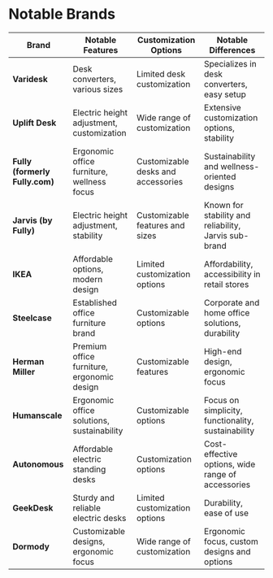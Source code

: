 # Notable Brands

| **Brand**           | **Notable Features**                                  | **Customization Options**          | **Notable Differences**                                |
|---------------------|------------------------------------------------------|----------------------------------|-------------------------------------------------------|
| **Varidesk**        | Desk converters, various sizes                       | Limited desk customization       | Specializes in desk converters, easy setup             |
| **Uplift Desk**     | Electric height adjustment, customization             | Wide range of customization      | Extensive customization options, stability             |
| **Fully (formerly Fully.com)** | Ergonomic office furniture, wellness focus | Customizable desks and accessories | Sustainability and wellness-oriented designs          |
| **Jarvis (by Fully)** | Electric height adjustment, stability                 | Customizable features and sizes  | Known for stability and reliability, Jarvis sub-brand |
| **IKEA**            | Affordable options, modern design                    | Limited customization options    | Affordability, accessibility in retail stores          |
| **Steelcase**       | Established office furniture brand                    | Customizable options              | Corporate and home office solutions, durability       |
| **Herman Miller**   | Premium office furniture, ergonomic design            | Customizable features            | High-end design, ergonomic focus                        |
| **Humanscale**      | Ergonomic office solutions, sustainability            | Customizable options              | Focus on simplicity, functionality, sustainability     |
| **Autonomous**      | Affordable electric standing desks                    | Customization options             | Cost-effective options, wide range of accessories      |
| **GeekDesk**        | Sturdy and reliable electric desks                    | Limited customization options    | Durability, ease of use                                |
| **Dormody**         | Customizable designs, ergonomic focus                 | Wide range of customization      | Ergonomic focus, custom designs and options            |
